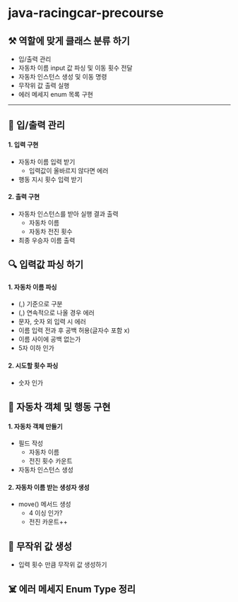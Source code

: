 # java-racingcar-precourse


## ⚒️️️ 역할에 맞게 클래스 분류 하기

- 입/출력 관리
- 자동차 이름 input 값 파싱 및 이동 횟수 전달
- 자동차 인스턴스 생성 및 이동 명령
- 무작위 값 출력 실행
- 에러 메세지 enum 목록 구현

--------------------------------------------------------

## 💬 입/출력 관리

#### 1. 입력 구현

- 자동차 이름 입력 받기
  - 입력값이 올바르지 않다면 에러
- 행동 지시 횟수 입력 받기

#### 2. 출력 구현

- 자동차 인스턴스를 받아 실행 결과 출력
  - 자동차 이름
  - 자동차 전진 횟수
- 최종 우승자 이름 출력


## 🔍 입력값 파싱 하기

#### 1. 자동차 이름 파싱

- (,) 기준으로 구분
- (,) 연속적으로 나올 경우 에러
- 문자, 숫자 외 입력 시 에러
- 이름 입력 전과 후 공백 허용(글자수 포함 x)
- 이름 사이에 공백 없는가
- 5자 이하 인가

#### 2. 시도할 횟수 파싱

- 숫자 인가

## 🚕 자동차 객체 및 행동 구현

#### 1. 자동차 객체 만들기
 
- 필드 작성
  - 자동차 이름
  - 전진 횟수 카운트
- 자동차 인스턴스 생성

#### 2. 자동차 이름 받는 생성자 생성

- move() 메서드 생성
  - 4 이싱 인가?
  - 전진 카운트++

## 🎲 무작위 값 생성

- 입력 횟수 만큼 무작위 값 생성하기

## ☠️ 에러 메세지 Enum Type 정리
